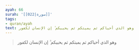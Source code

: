 ```yaml
---
ayah: 66
surah: '[[022|سورة]]'
tags:
- quran/ayah
text: وهو الذي أحياكم ثم يميتكم ثم يحييكم ۗ إن الإنسان لكفور
---
```

> وهو الذي أحياكم ثم يميتكم ثم يحييكم ۗ إن الإنسان لكفور
